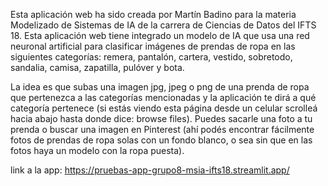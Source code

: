 Esta aplicación web ha sido creada por Martín Badino para la materia Modelizado de Sistemas de IA de la carrera de Ciencias de Datos del IFTS 18. Esta aplicación web tiene integrado un modelo de IA que usa una red neuronal artificial para clasificar imágenes de prendas de ropa en las siguientes categorías: remera, pantalón, cartera, vestido, sobretodo, sandalia, camisa, zapatilla, pulóver y bota.

La idea es que subas una imagen jpg, jpeg o png de una prenda de ropa que pertenezca a las categorías mencionadas y la aplicación te dirá a qué categoría pertenece (si estás viendo esta página desde un celular scrolleá hacia abajo hasta donde dice: browse files). Puedes sacarle una foto a tu prenda o buscar una imagen en Pinterest (ahí podés encontrar fácilmente fotos de prendas de ropa solas con un fondo blanco, o sea sin que en las fotos haya un modelo con la ropa puesta).

link a la app: https://pruebas-app-grupo8-msia-ifts18.streamlit.app/
